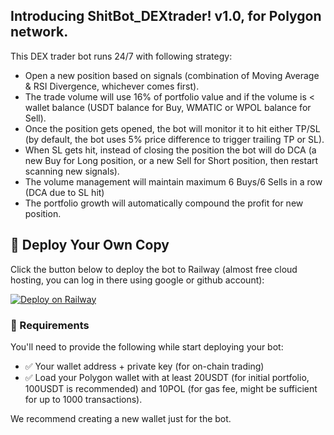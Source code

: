 Introducing ShitBot_DEXtrader!
v1.0, for Polygon network.
-------------------------

This DEX trader bot runs 24/7 with following strategy:
- Open a new position based on signals (combination of Moving Average & RSI Divergence, whichever comes first).
- The trade volume will use 16% of portfolio value and if the volume is < wallet balance (USDT balance for Buy, WMATIC or WPOL balance for Sell).
- Once the position gets opened, the bot will monitor it to hit either TP/SL (by default, the bot uses 5% price difference to trigger trailing TP or SL).
- When SL gets hit, instead of closing the position the bot will do DCA (a new Buy for Long position, or a new Sell for Short position, then restart scanning new signals).
- The volume management will maintain maximum 6 Buys/6 Sells in a row (DCA due to SL hit)
- The portfolio growth will automatically compound the profit for new position.


## 🚀 Deploy Your Own Copy

Click the button below to deploy the bot to Railway (almost free cloud hosting, you can log in there using google or github account):

[![Deploy on Railway](https://railway.com/button.svg)](https://railway.com/template/IYTjWn?referralCode=u300S7)

### 🧪 Requirements

You'll need to provide the following while start deploying your bot:
- ✅ Your wallet address + private key (for on-chain trading)
- ✅ Load your Polygon wallet with at least 20USDT (for initial portfolio, 100USDT is recommended) and 10POL (for gas fee, might be sufficient for up to 1000 transactions).

We recommend creating a new wallet just for the bot.


